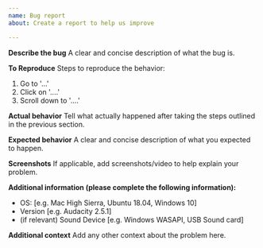 ```yaml
---
name: Bug report
about: Create a report to help us improve

---
```


**Describe the bug**
A clear and concise description of what the bug is.

**To Reproduce**
Steps to reproduce the behavior:
1. Go to '...'
2. Click on '....'
3. Scroll down to '....'

**Actual behavior**
Tell what actually happened after taking the steps outlined in the previous section.

**Expected behavior**
A clear and concise description of what you expected to happen.

**Screenshots**
If applicable, add screenshots/video to help explain your problem.

**Additional information (please complete the following information):**
 - OS: [e.g. Mac High Sierra, Ubuntu 18.04, Windows 10]
 - Version [e.g. Audacity 2.5.1]
 - (if relevant) Sound Device [e.g. Windows WASAPI, USB Sound card]

**Additional context**
Add any other context about the problem here.
